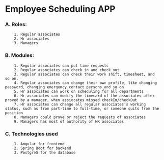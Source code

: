 # Employee Scheduling APP

### A. Roles:
      	1. Regular associates
      	2. Hr associates
      	3. Managers

### B. Modules:
        1. Regular associates can put time requests
        2. Regular associates can check in and check out
        3. Regular associates can check their work shift, timesheet, and so on.
        4. Regular associates can change their own profile, like changing password, changing emergency contact persons and so on
        5. Hr associates can work on scheduling for all departments
        6. Hr associates can modify the timecard of the associates after proved by a manager, when assiocates missed checkIn/checkOut
        7. Hr associates can change all regular associates's working status, such as from part-time to full-time, or someone quits from the position
        8. Managers could prove or reject the requests of associates
        9. Managers has most of authority of HR associates

### C. Technologies used
      	1. Angular for frontend
      	2. Spring Boot for backend
      	3. PostgreS for the database
